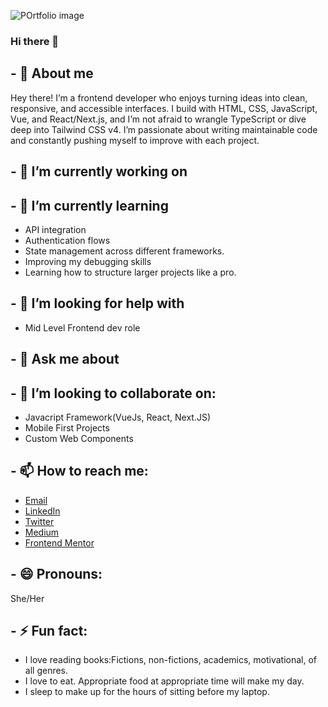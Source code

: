 ![POrtfolio image](https://github.com/user-attachments/assets/20993116-a050-4283-a46c-312ab07226ac)

### Hi there 👋

## - :raising_hand: About me
Hey there! I’m a frontend developer who enjoys turning ideas into clean, responsive, and accessible interfaces. I build with HTML, CSS, JavaScript, Vue, and React/Next.js, and I’m not afraid to wrangle TypeScript or dive deep into Tailwind CSS v4. I’m passionate about writing maintainable code and constantly pushing myself to improve with each project.

## - 🔭 I’m currently working on

## - 🌱 I’m currently learning
- API integration
- Authentication flows
- State management across different frameworks.
- Improving my debugging skills
- Learning how to structure larger projects like a pro.

## - 🤔 I’m looking for help with
- Mid Level Frontend dev role

## - 💬 Ask me about

## - 👯 I’m looking to collaborate on:

- Javacript Framework(VueJs, React, Next.JS)
- Mobile First Projects
- Custom Web Components

## - 📫 How to reach me:
- [Email](oluwatosindaramola07@gmail.com)
- [LinkedIn](https://www.linkedin.com/in/oadaramola/)
- [Twitter]( https://twitter.com/oadaramola10)
- [Medium](https://medium.com/@oadaramola)
- [Frontend Mentor](https://www.frontendmentor.io/profile/Heph-zibah)

## - 😄 Pronouns:
She/Her

## - ⚡ Fun fact: 
- I love reading books:Fictions, non-fictions, academics, motivational, of all genres.
- I love to eat. Appropriate food at appropriate time will make my day.
- I sleep to make up for the hours of sitting before my laptop.
